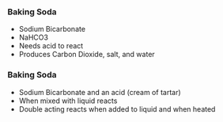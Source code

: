 ### Baking Soda
- Sodium Bicarbonate
- NaHCO3
- Needs acid to react
- Produces Carbon Dioxide, salt, and water

### Baking Soda
- Sodium Bicarbonate and an acid (cream of tartar)
- When mixed with liquid reacts
- Double acting reacts when added to liquid and when heated